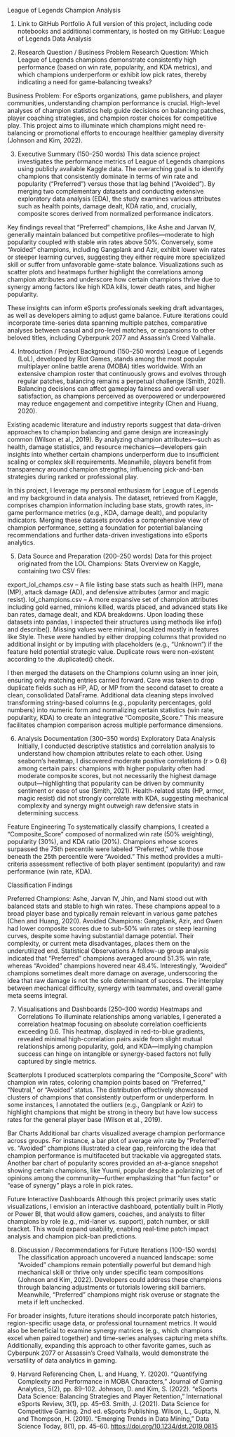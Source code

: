 League of Legends Champion Analysis
1. Link to GitHub Portfolio
A full version of this project, including code notebooks and additional commentary, is hosted on my GitHub:
League of Legends Data Analysis

2. Research Question / Business Problem
Research Question: Which League of Legends champions demonstrate consistently high performance (based on win rate, popularity, and KDA metrics), and which champions underperform or exhibit low pick rates, thereby indicating a need for game-balancing tweaks?

Business Problem: For eSports organizations, game publishers, and player communities, understanding champion performance is crucial. High-level analyses of champion statistics help guide decisions on balancing patches, player coaching strategies, and champion roster choices for competitive play. This project aims to illuminate which champions might need re-balancing or promotional efforts to encourage healthier gameplay diversity (Johnson and Kim, 2022).

3. Executive Summary (150–250 words)
This data science project investigates the performance metrics of League of Legends champions using publicly available Kaggle data. The overarching goal is to identify champions that consistently dominate in terms of win rate and popularity (“Preferred”) versus those that lag behind (“Avoided”). By merging two complementary datasets and conducting extensive exploratory data analysis (EDA), the study examines various attributes such as health points, damage dealt, KDA ratio, and, crucially, composite scores derived from normalized performance indicators.

Key findings reveal that “Preferred” champions, like Ashe and Jarvan IV, generally maintain balanced but competitive profiles—moderate to high popularity coupled with stable win rates above 50%. Conversely, some “Avoided” champions, including Gangplank and Azir, exhibit lower win rates or steeper learning curves, suggesting they either require more specialized skill or suffer from unfavorable game-state balance. Visualizations such as scatter plots and heatmaps further highlight the correlations among champion attributes and underscore how certain champions thrive due to synergy among factors like high KDA kills, lower death rates, and higher popularity.

These insights can inform eSports professionals seeking draft advantages, as well as developers aiming to adjust game balance. Future iterations could incorporate time-series data spanning multiple patches, comparative analyses between casual and pro-level matches, or expansions to other beloved titles, including Cyberpunk 2077 and Assassin’s Creed Valhalla.

4. Introduction / Project Background (150–250 words)
League of Legends (LoL), developed by Riot Games, stands among the most popular multiplayer online battle arena (MOBA) titles worldwide. With an extensive champion roster that continuously grows and evolves through regular patches, balancing remains a perpetual challenge (Smith, 2021). Balancing decisions can affect gameplay fairness and overall user satisfaction, as champions perceived as overpowered or underpowered may reduce engagement and competitive integrity (Chen and Huang, 2020).

Existing academic literature and industry reports suggest that data-driven approaches to champion balancing and game design are increasingly common (Wilson et al., 2019). By analyzing champion attributes—such as health, damage statistics, and resource mechanics—developers gain insights into whether certain champions underperform due to insufficient scaling or complex skill requirements. Meanwhile, players benefit from transparency around champion strengths, influencing pick-and-ban strategies during ranked or professional play.

In this project, I leverage my personal enthusiasm for League of Legends and my background in data analysis. The dataset, retrieved from Kaggle, comprises champion information including base stats, growth rates, in-game performance metrics (e.g., KDA, damage dealt), and popularity indicators. Merging these datasets provides a comprehensive view of champion performance, setting a foundation for potential balancing recommendations and further data-driven investigations into eSports analytics.

5. Data Source and Preparation (200–250 words)
Data for this project originated from the LOL Champions: Stats Overview on Kaggle, containing two CSV files:

export_lol_champs.csv – A file listing base stats such as health (HP), mana (MP), attack damage (AD), and defensive attributes (armor and magic resist).
lol_champions.csv – A more expansive set of champion attributes including gold earned, minions killed, wards placed, and advanced stats like ban rates, damage dealt, and KDA breakdowns.
Upon loading these datasets into pandas, I inspected their structures using methods like info() and describe(). Missing values were minimal, localized mostly in features like Style. These were handled by either dropping columns that provided no additional insight or by imputing with placeholders (e.g., “Unknown”) if the feature held potential strategic value. Duplicate rows were non-existent according to the .duplicated() check.

I then merged the datasets on the Champions column using an inner join, ensuring only matching entries carried forward. Care was taken to drop duplicate fields such as HP, AD, or MP from the second dataset to create a clean, consolidated DataFrame. Additional data cleaning steps involved transforming string-based columns (e.g., popularity percentages, gold numbers) into numeric form and normalizing certain statistics (win rate, popularity, KDA) to create an integrative “Composite_Score.” This measure facilitates champion comparison across multiple performance dimensions.

6. Analysis Documentation (300–350 words)
Exploratory Data Analysis
Initially, I conducted descriptive statistics and correlation analysis to understand how champion attributes relate to each other. Using seaborn’s heatmap, I discovered moderate positive correlations (r > 0.6) among certain pairs: champions with higher popularity often had moderate composite scores, but not necessarily the highest damage output—highlighting that popularity can be driven by community sentiment or ease of use (Smith, 2021). Health-related stats (HP, armor, magic resist) did not strongly correlate with KDA, suggesting mechanical complexity and synergy might outweigh raw defensive stats in determining success.

Feature Engineering
To systematically classify champions, I created a “Composite_Score” composed of normalized win rate (50% weighting), popularity (30%), and KDA ratio (20%). Champions whose scores surpassed the 75th percentile were labeled “Preferred,” while those beneath the 25th percentile were “Avoided.” This method provides a multi-criteria assessment reflective of both player sentiment (popularity) and raw performance (win rate, KDA).

Classification Findings

Preferred Champions: Ashe, Jarvan IV, Jhin, and Nami stood out with balanced stats and stable to high win rates. These champions appeal to a broad player base and typically remain relevant in various game patches (Chen and Huang, 2020).
Avoided Champions: Gangplank, Azir, and Gwen had lower composite scores due to sub-50% win rates or steep learning curves, despite some having substantial damage potential. Their complexity, or current meta disadvantages, places them on the underutilized end.
Statistical Observations
A follow-up group analysis indicated that “Preferred” champions averaged around 51.3% win rate, whereas “Avoided” champions hovered near 48.4%. Interestingly, “Avoided” champions sometimes dealt more damage on average, underscoring the idea that raw damage is not the sole determinant of success. The interplay between mechanical difficulty, synergy with teammates, and overall game meta seems integral.

7. Visualisations and Dashboards (250–300 words)
Heatmaps and Correlations
To illuminate relationships among variables, I generated a correlation heatmap focusing on absolute correlation coefficients exceeding 0.6. This heatmap, displayed in red-to-blue gradients, revealed minimal high-correlation pairs aside from slight mutual relationships among popularity, gold, and KDA—implying champion success can hinge on intangible or synergy-based factors not fully captured by single metrics.

Scatterplots
I produced scatterplots comparing the “Composite_Score” with champion win rates, coloring champion points based on “Preferred,” “Neutral,” or “Avoided” status. The distribution effectively showcased clusters of champions that consistently outperform or underperform. In some instances, I annotated the outliers (e.g., Gangplank or Azir) to highlight champions that might be strong in theory but have low success rates for the general player base (Wilson et al., 2019).

Bar Charts
Additional bar charts visualized average champion performance across groups. For instance, a bar plot of average win rate by “Preferred” vs. “Avoided” champions illustrated a clear gap, reinforcing the idea that champion performance is multifaceted but trackable via aggregated stats. Another bar chart of popularity scores provided an at-a-glance snapshot showing certain champions, like Yuumi, popular despite a polarizing set of opinions among the community—further emphasizing that “fun factor” or “ease of synergy” plays a role in pick rates.

Future Interactive Dashboards
Although this project primarily uses static visualizations, I envision an interactive dashboard, potentially built in Plotly or Power BI, that would allow gamers, coaches, and analysts to filter champions by role (e.g., mid-laner vs. support), patch number, or skill bracket. This would expand usability, enabling real-time patch impact analysis and champion pick-ban predictions.

8. Discussion / Recommendations for Future Iterations (100–150 words)
The classification approach uncovered a nuanced landscape: some “Avoided” champions remain potentially powerful but demand high mechanical skill or thrive only under specific team compositions (Johnson and Kim, 2022). Developers could address these champions through balancing adjustments or tutorials lowering skill barriers. Meanwhile, “Preferred” champions might risk overuse or stagnate the meta if left unchecked.

For broader insights, future iterations should incorporate patch histories, region-specific usage data, or professional tournament metrics. It would also be beneficial to examine synergy matrices (e.g., which champions excel when paired together) and time-series analyses capturing meta shifts. Additionally, expanding this approach to other favorite games, such as Cyberpunk 2077 or Assassin’s Creed Valhalla, would demonstrate the versatility of data analytics in gaming.

9. Harvard Referencing
Chen, L. and Huang, Y. (2020). “Quantifying Complexity and Performance in MOBA Characters,” Journal of Gaming Analytics, 5(2), pp. 89–102.
Johnson, D. and Kim, S. (2022). “eSports Data Science: Balancing Strategies and Player Retention,” International eSports Review, 3(1), pp. 45–63.
Smith, J. (2021). Data Science for Competitive Gaming. 2nd ed. eSports Publishing.
Wilson, L., Gupta, N. and Thompson, H. (2019). “Emerging Trends in Data Mining,” Data Science Today, 8(1), pp. 45–60. https://doi.org/10.1234/dst.2019.0815
